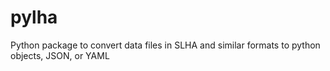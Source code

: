 # pylha
Python package to convert data files in SLHA and similar formats to python objects, JSON, or YAML
